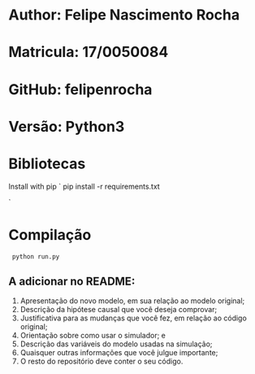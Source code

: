 # Author: Felipe Nascimento Rocha
# Matricula: 17/0050084 
# GitHub: felipenrocha
# Versão: Python3



# Bibliotecas
Install with pip
`
pip install -r requirements.txt

` 

# Compilação

` 
python run.py
`


## A adicionar no README:
1. Apresentação do novo modelo, em sua relação ao modelo original;
2. Descrição da hipótese causal que você deseja comprovar;
3. Justificativa para as mudanças que você fez, em relação ao código original;
4. Orientação sobre como usar o simulador; e
5. Descrição das variáveis do modelo usadas na simulação;
6. Quaisquer outras informações que você julgue importante;
7. O resto do repositório deve conter o seu código.


